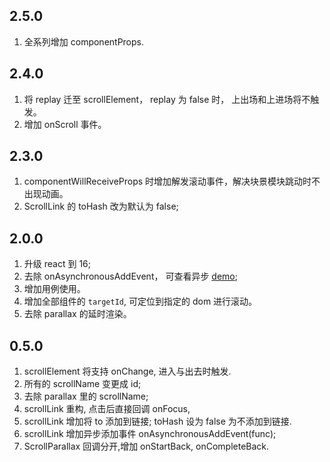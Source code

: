 ## 2.5.0
1. 全系列增加 componentProps.

## 2.4.0
1. 将 replay 迁至 scrollElement， replay 为 false 时， 上出场和上进场将不触发。
2. 增加 onScroll 事件。

## 2.3.0
1. componentWillReceiveProps 时增加解发滚动事件，解决块景模块跳动时不出现动画。
2. ScrollLink 的 toHash 改为默认为 false;

## 2.0.0
1. 升级 react 到 16;
2. 去除 onAsynchronousAddEvent， 可查看异步 [demo](http://react-component.github.io/scroll-anim/examples/linkAsynchronous.html);
3. 增加用例使用。
4. 增加全部组件的 `targetId`, 可定位到指定的 dom 进行滚动。
5. 去除 parallax 的延时渲染。

## 0.5.0

1. scrollElement 将支持 onChange, 进入与出去时触发.
2. 所有的 scrollName 变更成 id;
3. 去除 parallax 里的 scrollName;
4. scrollLink 重构, 点击后直接回调 onFocus, 
5. scrollLink 增加将 to 添加到链接; toHash 设为 false 为不添加到链接.
6. scrollLink 增加异步添加事件 onAsynchronousAddEvent(func);
7. ScrollParallax 回调分开,增加 onStartBack, onCompleteBack.
